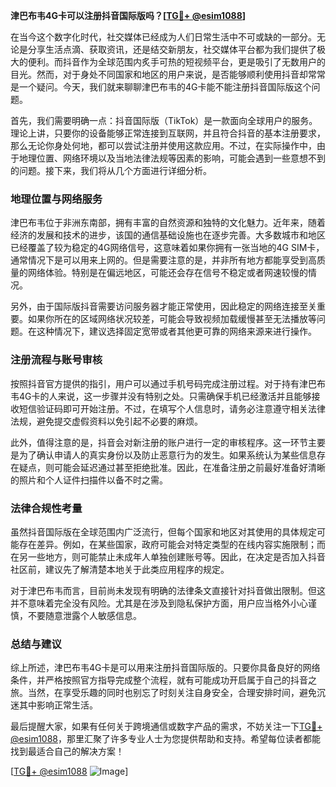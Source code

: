 **津巴布韦4G卡可以注册抖音国际版吗？[[TG💪+ @esim1088](https://t.me/s/esim1088)]**

在当今这个数字化时代，社交媒体已经成为人们日常生活中不可或缺的一部分。无论是分享生活点滴、获取资讯，还是结交新朋友，社交媒体平台都为我们提供了极大的便利。而抖音作为全球范围内炙手可热的短视频平台，更是吸引了无数用户的目光。然而，对于身处不同国家和地区的用户来说，是否能够顺利使用抖音却常常是一个疑问。今天，我们就来聊聊津巴布韦的4G卡能不能注册抖音国际版这个问题。

首先，我们需要明确一点：抖音国际版（TikTok）是一款面向全球用户的服务。理论上讲，只要你的设备能够正常连接到互联网，并且符合抖音的基本注册要求，那么无论你身处何地，都可以尝试注册并使用这款应用。不过，在实际操作中，由于地理位置、网络环境以及当地法律法规等因素的影响，可能会遇到一些意想不到的问题。接下来，我们将从几个方面进行详细分析。

### 地理位置与网络服务

津巴布韦位于非洲东南部，拥有丰富的自然资源和独特的文化魅力。近年来，随着经济的发展和技术的进步，该国的通信基础设施也在逐步完善。大多数城市和地区已经覆盖了较为稳定的4G网络信号，这意味着如果你拥有一张当地的4G SIM卡，通常情况下是可以用来上网的。但是需要注意的是，并非所有地方都能享受到高质量的网络体验。特别是在偏远地区，可能还会存在信号不稳定或者网速较慢的情况。

另外，由于国际版抖音需要访问服务器才能正常使用，因此稳定的网络连接至关重要。如果你所在的区域网络状况较差，可能会导致视频加载缓慢甚至无法播放等问题。在这种情况下，建议选择固定宽带或者其他更可靠的网络来源来进行操作。

### 注册流程与账号审核

按照抖音官方提供的指引，用户可以通过手机号码完成注册过程。对于持有津巴布韦4G卡的人来说，这一步骤并没有特别之处。只需确保手机已经激活并且能够接收短信验证码即可开始注册。不过，在填写个人信息时，请务必注意遵守相关法律法规，避免提交虚假资料以免引起不必要的麻烦。

此外，值得注意的是，抖音会对新注册的账户进行一定的审核程序。这一环节主要是为了确认申请人的真实身份以及防止恶意行为的发生。如果系统认为某些信息存在疑点，则可能会延迟通过甚至拒绝批准。因此，在准备注册之前最好准备好清晰的照片和个人证件扫描件以备不时之需。

### 法律合规性考量

虽然抖音国际版在全球范围内广泛流行，但每个国家和地区对其使用的具体规定可能存在差异。例如，在某些国家，政府可能会对特定类型的在线内容实施限制；而在另一些地方，则可能禁止未成年人单独创建账号等。因此，在决定是否加入抖音社区前，建议先了解清楚本地关于此类应用程序的规定。

对于津巴布韦而言，目前尚未发现有明确的法律条文直接针对抖音做出限制。但这并不意味着完全没有风险。尤其是在涉及到隐私保护方面，用户应当格外小心谨慎，不要随意泄露个人敏感信息。

### 总结与建议

综上所述，津巴布韦4G卡是可以用来注册抖音国际版的。只要你具备良好的网络条件，并严格按照官方指导完成整个流程，就有可能成功开启属于自己的抖音之旅。当然，在享受乐趣的同时也别忘了时刻关注自身安全，合理安排时间，避免沉迷其中影响正常生活。

最后提醒大家，如果有任何关于跨境通信或数字产品的需求，不妨关注一下[TG💪+ @esim1088](https://t.me/s/esim1088)，那里汇聚了许多专业人士为您提供帮助和支持。希望每位读者都能找到最适合自己的解决方案！

[[TG💪+ @esim1088](https://t.me/s/esim1088) ![Image](https://i.postimg.cc/4NQfJmqS/Snipaste-2025-05-13-00-14-12.png)]
